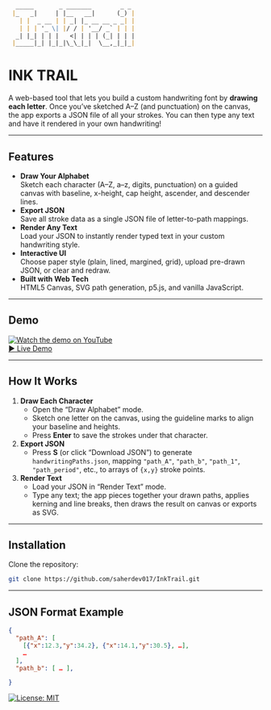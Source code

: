 ```markdown

  _____       _ _______        _ _ 
 |_   _|     | |__   __|      (_) |
   | |  _ __ | | _| |_ __ __ _ _| |
   | | | '_ \| |/ / | '__/ _` | | |
  _| |_| | | |   <| | | | (_| | | |
 |_____|_| |_|_|\_\_|_|  \__,_|_|_|  
```

# INK TRAIL

A web-based tool that lets you build a custom handwriting font by **drawing each letter**. Once you’ve sketched A–Z (and punctuation) on the canvas, the app exports a JSON file of all your strokes. You can then type any text and have it rendered in your own handwriting!

---

## Features
- **Draw Your Alphabet**  
  Sketch each character (A–Z, a–z, digits, punctuation) on a guided canvas with baseline, x-height, cap height, ascender, and descender lines.  
- **Export JSON**  
  Save all stroke data as a single JSON file of letter-to-path mappings.  
- **Render Any Text**  
  Load your JSON to instantly render typed text in your custom handwriting style.  
- **Interactive UI**  
  Choose paper style (plain, lined, margined, grid), upload pre-drawn JSON, or clear and redraw.  
- **Built with Web Tech**  
  HTML5 Canvas, SVG path generation, p5.js, and vanilla JavaScript.

---

## Demo
[![Watch the demo on YouTube](https://img.youtube.com/vi/eKGKVnFmdgw/0.jpg)](https://youtu.be/eKGKVnFmdgw?feature=shared)  
[▶️ Live Demo](https://youtu.be/eKGKVnFmdgw?feature=shared)

---

## How It Works

1. **Draw Each Character**  
   - Open the “Draw Alphabet” mode.  
   - Sketch one letter on the canvas, using the guideline marks to align your baseline and heights.  
   - Press **Enter** to save the strokes under that character.  
2. **Export JSON**  
   - Press **S** (or click “Download JSON”) to generate `handwritingPaths.json`, mapping `"path_A"`, `"path_b"`, `"path_1"`, `"path_period"`, etc., to arrays of `{x,y}` stroke points.  
3. **Render Text**  
   - Load your JSON in “Render Text” mode.  
   - Type any text; the app pieces together your drawn paths, applies kerning and line breaks, then draws the result on canvas or exports as SVG.

---

## Installation
 Clone the repository:
   ```bash
   git clone https://github.com/saherdev017/InkTrail.git
```

---

## JSON Format Example

```json
{
  "path_A": [
    [{"x":12.3,"y":34.2}, {"x":14.1,"y":30.5}, …],
    …
  ],
  "path_b": [ … ],

}
```

[![License: MIT](https://img.shields.io/badge/License-MIT-yellow.svg)](LICENSE)




   
